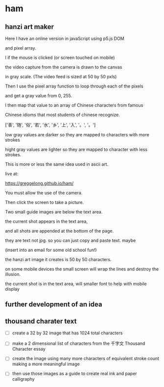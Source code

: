 # ham
## hanzi art maker

Here I have an online version in javaScript using p5.js DOM

and pixel array. 

I if the mouse is clicked (or screen touched on mobile)

the video capture from the camera is drawn to the canvas

in gray scale. (The video feed is sized at 50 by 50 pxls)

Then I use the pixel array function to loop through each of the pixels

and get a gray value from 0, 255.

I then map that value to an array of Chinese characters from famous 

Chinese idioms that most students of chinese recognize.

 ['善', '随', '俗', '若', '水', '乡', '上', '入', '。', '。']

low gray values are darker so they are mapped to characters with more strokes

hight gray values are lighter so they are mapped to character with less strokes.

This is more or less the same idea used in ascii art.

live at:

https://greggelong.github.io/ham/

You must allow the use of the camera.

Then click the screen to take a picture.

Two small guide images are below the text area.

the current shot appears in the text area,

and all shots are appended at the bottom of the page.

they are text not jpg. so you can just copy and paste text. maybe 

(insert into an email for some old school fun!)

the hanzi art image it creates is 50 by 50 characters. 

on some mobile devices the small screen will wrap the lines and destroy the illusion.

the current shot is in the text area, will smaller font to help with mobile display

## further development of an idea
## thousand charater text

- [ ] create a 32 by 32 image that has 1024 total characters
- [ ] make a 2 dimensional list of  characters from the 千字文 Thousand Character essay
- [ ] create the image using many more characters of equivalent stroke count making a more meaningful image
- [ ] then use those images as a guide to create real ink and paper calligraphy




